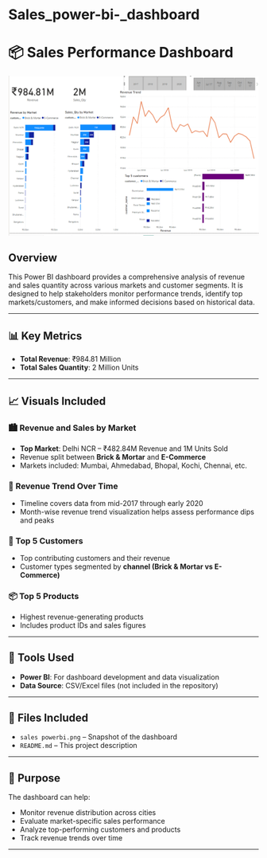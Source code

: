 # Sales_power-bi-_dashboard
# 📦 Sales Performance Dashboard

![Sales Dashboard](./sales%20powerbi.png)

## Overview

This Power BI dashboard provides a comprehensive analysis of revenue and sales quantity across various markets and customer segments. It is designed to help stakeholders monitor performance trends, identify top markets/customers, and make informed decisions based on historical data.

---

## 📊 Key Metrics

- **Total Revenue**: ₹984.81 Million
- **Total Sales Quantity**: 2 Million Units

---

## 📈 Visuals Included

### 🏙 Revenue and Sales by Market
- **Top Market**: Delhi NCR – ₹482.84M Revenue and 1M Units Sold
- Revenue split between **Brick & Mortar** and **E-Commerce**
- Markets included: Mumbai, Ahmedabad, Bhopal, Kochi, Chennai, etc.

### 📅 Revenue Trend Over Time
- Timeline covers data from mid-2017 through early 2020
- Month-wise revenue trend visualization helps assess performance dips and peaks

### 👥 Top 5 Customers
- Top contributing customers and their revenue
- Customer types segmented by **channel (Brick & Mortar vs E-Commerce)**

### 📦 Top 5 Products
- Highest revenue-generating products
- Includes product IDs and sales figures

---

## 🧰 Tools Used

- **Power BI**: For dashboard development and data visualization
- **Data Source**: CSV/Excel files (not included in the repository)

---

## 📂 Files Included

- `sales powerbi.png` – Snapshot of the dashboard
- `README.md` – This project description

---

## 📌 Purpose

The dashboard can help:
- Monitor revenue distribution across cities
- Evaluate market-specific sales performance
- Analyze top-performing customers and products
- Track revenue trends over time

---

